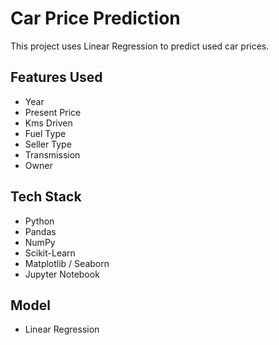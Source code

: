 # Car Price Prediction

This project uses Linear Regression to predict used car prices.

##  Features Used
- Year
- Present Price
- Kms Driven
- Fuel Type
- Seller Type
- Transmission
- Owner

## Tech Stack
- Python
- Pandas
- NumPy
- Scikit-Learn
- Matplotlib / Seaborn
- Jupyter Notebook

## Model
- Linear Regression

